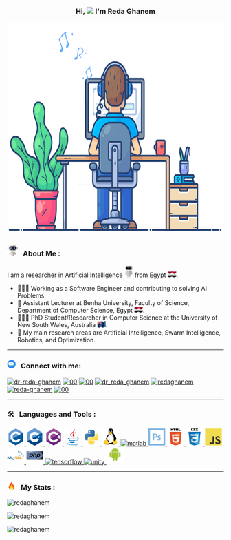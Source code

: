 <!-- 
Author: Reda Ghanem
Date: 26/08/2022
Location: Canberra, Australia 
-->

<p align="center"><img src="https://komarev.com/ghpvc/?username=kakbar&style=flat-square&color=blue" alt=""></p>

<h3 align="center"> Hi, <img src="https://media.giphy.com/media/hvRJCLFzcasrR4ia7z/giphy.gif" width="20"> I'm Reda Ghanem </h3> 

<!-- <h1></h1> -->

<!-- <p align="center"><img src="https://media.giphy.com/media/dWesBcTLavkZuG35MI/giphy.gif" width="600" height="300" /></p> -->

<p align="center"><img src="images/focus_trans.gif" width="740" height="490" /></p>


<!-- <p align="center"><img src="https://media.giphy.com/media/M9gbBd9nbDrOTu1Mqx/giphy.gif" width="100"/></p> -->

<!-- ### :woman_technologist: &nbsp;About Me : -->
### <img src="images/about_me.gif" width="25"> &nbsp; About Me :

I am a researcher in Artificial Intelligence <img src="images/ai.gif" width="20"> from Egypt <img src="images/EG.gif" width="20">.

- 👨🏻‍💻 Working as a Software Engineer and contributing to solving AI Problems.
- 📝 Assistant Lecturer at Benha University, Faculty of Science, Department of Computer Science, Egypt <img src="images/EG.gif" width="20">.
- 👨🏻‍🎓 PhD Student/Researcher in Computer Science at the University of New South Wales, Australia <img src="images/AU.gif" width="20">.
- 🔭 My main research areas are Artificial Intelligence, Swarm Intelligence, Robotics, and Optimization.

---

<!-- ### 📫 Connect with me: -->
### <img src="images/connect_me.gif" width="20">  &nbsp; Connect with me:

<p align="left">
    <a href="https://linkedin.com/in/dr-reda-ghanem" target="blank"><img align="center"
            src="https://raw.githubusercontent.com/rahuldkjain/github-profile-readme-generator/master/src/images/icons/Social/linked-in-alt.svg"
            alt="dr-reda-ghanem" height="30" width="40" /></a>
    <a href="https://fb.com/00" target="blank"><img align="center"
            src="https://raw.githubusercontent.com/rahuldkjain/github-profile-readme-generator/master/src/images/icons/Social/facebook.svg"
            alt="00" height="30" width="40" /></a>
    <a href="https://instagram.com/00" target="blank"><img align="center"
            src="https://raw.githubusercontent.com/rahuldkjain/github-profile-readme-generator/master/src/images/icons/Social/instagram.svg"
            alt="00" height="30" width="40" /></a>
    <a href="https://twitter.com/dr_reda_ghanem" target="blank"><img align="center"
            src="https://raw.githubusercontent.com/rahuldkjain/github-profile-readme-generator/master/src/images/icons/Social/twitter.svg"
            alt="dr_reda_ghanem" height="30" width="40" /></a>
    <a href="https://www.youtube.com/c/redaghanem" target="blank"><img align="center"
            src="https://raw.githubusercontent.com/rahuldkjain/github-profile-readme-generator/master/src/images/icons/Social/youtube.svg"
            alt="redaghanem" height="30" width="40" /></a>
    <a href="https://stackoverflow.com/users/reda-ghanem" target="blank"><img align="center"
            src="https://raw.githubusercontent.com/rahuldkjain/github-profile-readme-generator/master/src/images/icons/Social/stack-overflow.svg"
            alt="reda-ghanem" height="30" width="40" /></a>
    <a href="https://discord.gg/00" target="blank"><img align="center"
            src="https://raw.githubusercontent.com/rahuldkjain/github-profile-readme-generator/master/src/images/icons/Social/discord.svg"
            alt="00" height="30" width="40" /></a>
</p>

---

### 🛠 &nbsp; Languages and Tools :

<p>
    <a href="https://www.cprogramming.com/" target="blank" rel="noreferrer"> <img
            src="https://raw.githubusercontent.com/devicons/devicon/master/icons/c/c-original.svg" alt="c" width="40"
            height="40" /> </a>
    <a href="https://www.w3schools.com/cpp/" target="blank" rel="noreferrer"> <img
            src="https://raw.githubusercontent.com/devicons/devicon/master/icons/cplusplus/cplusplus-original.svg"
            alt="cplusplus" width="40" height="40" /> </a>
    <a href="https://www.w3schools.com/cs/" target="blank" rel="noreferrer"> <img
            src="https://raw.githubusercontent.com/devicons/devicon/master/icons/csharp/csharp-original.svg"
            alt="csharp" width="40" height="40" /> </a>
    <a href="https://www.java.com" target="blank" rel="noreferrer">
        <img src="https://raw.githubusercontent.com/devicons/devicon/master/icons/java/java-original.svg" alt="java"
            width="40" height="40" /> </a>
    <a href="https://www.python.org" target="blank" rel="noreferrer"> <img
            src="https://raw.githubusercontent.com/devicons/devicon/master/icons/python/python-original.svg"
            alt="python" width="40" height="40" /> </a>
    <a href="https://www.linux.org/" target="blank" rel="noreferrer"> <img
            src="https://raw.githubusercontent.com/devicons/devicon/master/icons/linux/linux-original.svg" alt="linux"
            width="40" height="40" /> </a>
    <a href="https://www.mathworks.com/" target="blank" rel="noreferrer"> <img
            src="https://upload.wikimedia.org/wikipedia/commons/2/21/Matlab_Logo.png" alt="matlab" width="40"
            height="40" /> </a>
    <a href="https://www.photoshop.com/en" target="blank" rel="noreferrer"> <img
            src="https://raw.githubusercontent.com/devicons/devicon/master/icons/photoshop/photoshop-line.svg"
            alt="photoshop" width="40" height="40" /> </a>
    <a href="https://www.w3.org/html/" target="blank"
            rel="noreferrer"> <img
            src="https://raw.githubusercontent.com/devicons/devicon/master/icons/html5/html5-original-wordmark.svg"
            alt="html5" width="40" height="40" /> </a>
    <a href="https://www.w3schools.com/css/" target="blank" rel="noreferrer"> <img
            src="https://raw.githubusercontent.com/devicons/devicon/master/icons/css3/css3-original-wordmark.svg"
            alt="css3" width="40" height="40" /> </a>
    <a href="https://developer.mozilla.org/en-US/docs/Web/JavaScript" target="blank" rel="noreferrer"> <img
            src="https://raw.githubusercontent.com/devicons/devicon/master/icons/javascript/javascript-original.svg"
            alt="javascript" width="40" height="40" /> </a>
    <a href="https://www.mysql.com/" target="blank"
            rel="noreferrer"> <img
            src="https://raw.githubusercontent.com/devicons/devicon/master/icons/mysql/mysql-original-wordmark.svg"
            alt="mysql" width="40" height="40" /> </a> 
    <a href="https://www.php.net" target="blank" rel="noreferrer"> <img
            src="https://raw.githubusercontent.com/devicons/devicon/master/icons/php/php-original.svg" alt="php"
            width="40" height="40" /> </a>
    <a href="https://www.tensorflow.org" target="blank" rel="noreferrer"> <img
            src="https://www.vectorlogo.zone/logos/tensorflow/tensorflow-icon.svg" alt="tensorflow" width="40"
            height="40" /> </a>
    <a href="https://unity.com/" target="blank" rel="noreferrer"> <img
            src="https://www.vectorlogo.zone/logos/unity3d/unity3d-icon.svg" alt="unity" width="40" height="40" /> </a>
    <a href="https://developer.android.com" target="blank" rel="noreferrer"> <img
            src="https://raw.githubusercontent.com/devicons/devicon/master/icons/android/android-original-wordmark.svg"
            alt="android" width="40" height="40" /> </a>

</p>

---

<!-- ### 🔥 &nbsp; My Stats : -->
### <img src="images/fire.gif" width="20"> &nbsp; My Stats :

<p style="display: table;"><img
        src="https://github-readme-stats.vercel.app/api?username=redaghanem&show_icons=true&locale=en"
        alt="redaghanem" /></p>

<p style="display: table;"><img src="https://github-readme-streak-stats.herokuapp.com/?user=redaghanem&"
        alt="redaghanem" /></p>

<p style="display: table;"><img
        src="https://github-readme-stats.vercel.app/api/top-langs?username=redaghanem&show_icons=true&locale=en&layout=compact"
        alt="redaghanem" /></p>
